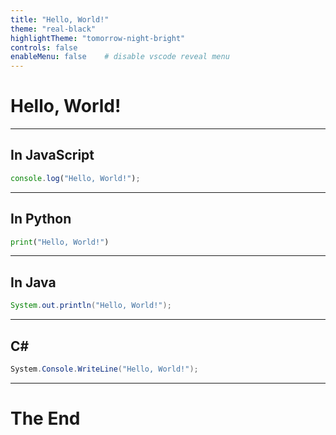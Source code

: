 ```yaml
---
title: "Hello, World!"
theme: "real-black"
highlightTheme: "tomorrow-night-bright"
controls: false
enableMenu: false    # disable vscode reveal menu
---
```


# Hello, World!

---

## In JavaScript

```js
console.log("Hello, World!");
```

---

## In Python

```python
print("Hello, World!")
```

---

## In Java

```java
System.out.println("Hello, World!");
```

---

## C\#

```csharp
System.Console.WriteLine("Hello, World!");
```

---

# The End
